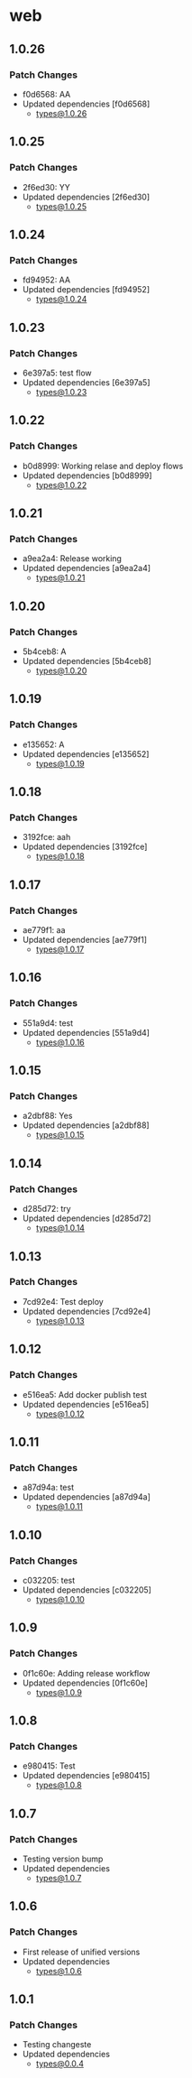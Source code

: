 # web

## 1.0.26

### Patch Changes

- f0d6568: AA
- Updated dependencies [f0d6568]
  - types@1.0.26

## 1.0.25

### Patch Changes

- 2f6ed30: YY
- Updated dependencies [2f6ed30]
  - types@1.0.25

## 1.0.24

### Patch Changes

- fd94952: AA
- Updated dependencies [fd94952]
  - types@1.0.24

## 1.0.23

### Patch Changes

- 6e397a5: test flow
- Updated dependencies [6e397a5]
  - types@1.0.23

## 1.0.22

### Patch Changes

- b0d8999: Working relase and deploy flows
- Updated dependencies [b0d8999]
  - types@1.0.22

## 1.0.21

### Patch Changes

- a9ea2a4: Release working
- Updated dependencies [a9ea2a4]
  - types@1.0.21

## 1.0.20

### Patch Changes

- 5b4ceb8: A
- Updated dependencies [5b4ceb8]
  - types@1.0.20

## 1.0.19

### Patch Changes

- e135652: A
- Updated dependencies [e135652]
  - types@1.0.19

## 1.0.18

### Patch Changes

- 3192fce: aah
- Updated dependencies [3192fce]
  - types@1.0.18

## 1.0.17

### Patch Changes

- ae779f1: aa
- Updated dependencies [ae779f1]
  - types@1.0.17

## 1.0.16

### Patch Changes

- 551a9d4: test
- Updated dependencies [551a9d4]
  - types@1.0.16

## 1.0.15

### Patch Changes

- a2dbf88: Yes
- Updated dependencies [a2dbf88]
  - types@1.0.15

## 1.0.14

### Patch Changes

- d285d72: try
- Updated dependencies [d285d72]
  - types@1.0.14

## 1.0.13

### Patch Changes

- 7cd92e4: Test deploy
- Updated dependencies [7cd92e4]
  - types@1.0.13

## 1.0.12

### Patch Changes

- e516ea5: Add docker publish test
- Updated dependencies [e516ea5]
  - types@1.0.12

## 1.0.11

### Patch Changes

- a87d94a: test
- Updated dependencies [a87d94a]
  - types@1.0.11

## 1.0.10

### Patch Changes

- c032205: test
- Updated dependencies [c032205]
  - types@1.0.10

## 1.0.9

### Patch Changes

- 0f1c60e: Adding release workflow
- Updated dependencies [0f1c60e]
  - types@1.0.9

## 1.0.8

### Patch Changes

- e980415: Test
- Updated dependencies [e980415]
  - types@1.0.8

## 1.0.7

### Patch Changes

- Testing version bump
- Updated dependencies
  - types@1.0.7

## 1.0.6

### Patch Changes

- First release of unified versions
- Updated dependencies
  - types@1.0.6

## 1.0.1

### Patch Changes

- Testing changeste
- Updated dependencies
  - types@0.0.4

